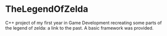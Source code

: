 # TheLegendOfZelda

C++ project of my first year in Game Development recreating some parts of the legend of zelda: a link to the past. A basic framework was provided.
